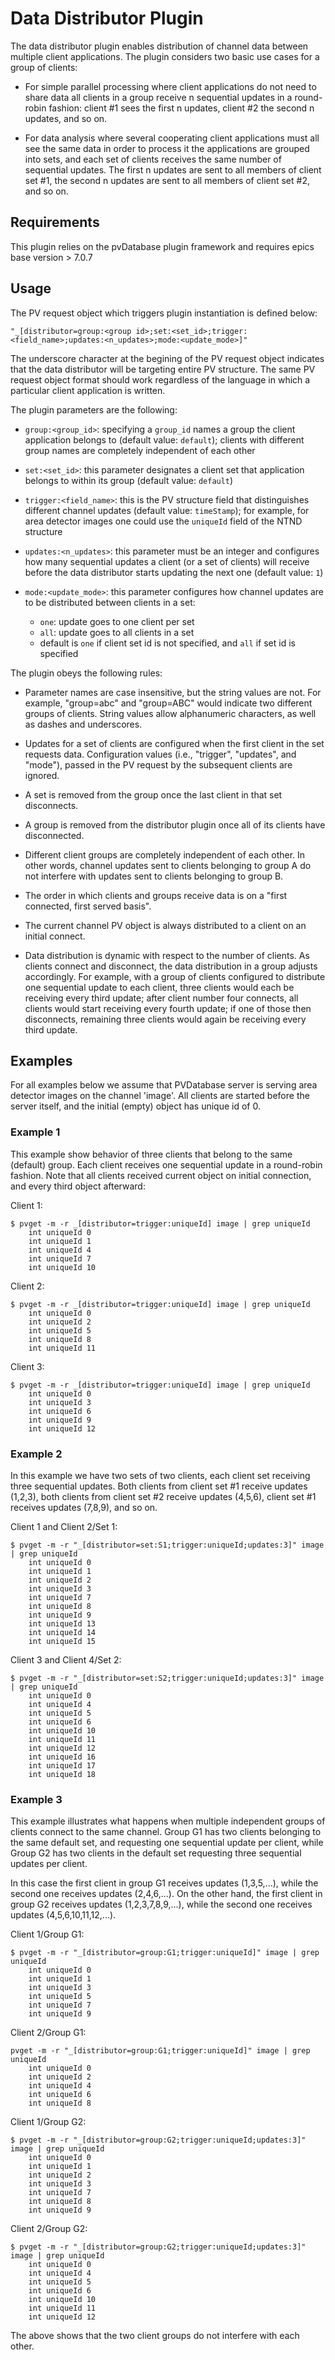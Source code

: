 # Data Distributor Plugin

The data distributor plugin enables distribution of channel data between
multiple client applications. The plugin considers two basic use cases
for a group of clients: 

- For simple parallel processing where client applications do not need
to share data all clients in a group receive n sequential updates 
in a round-robin fashion: client \#1 sees the first n updates, client \#2 the
second n updates, and so on. 

- For data analysis where several cooperating client applications must all
see the same data in order to process it the applications are grouped 
into sets, and each set of clients receives the same number of sequential 
updates. The first n updates are sent to all members of client set #1, the second n updates are sent to all members of client set #2, and so on.

## Requirements

This plugin relies on the pvDatabase plugin framework and requires
epics base version > 7.0.7

## Usage

The PV request object which triggers plugin instantiation is defined below:

```
"_[distributor=group:<group id>;set:<set_id>;trigger:<field_name>;updates:<n_updates>;mode:<update_mode>]"
```

The underscore character at the begining of the PV request object
indicates that the data distributor will be targeting entire PV structure.
The same PV request object format should work regardless of the language
in which a particular client application is written.

The plugin parameters are the following:

- `group:<group_id>`: specifying a `group_id` names a group the client application belongs to (default value: `default`); clients with different group names are
completely independent of each other

- `set:<set_id>`: this parameter designates a client set that application belongs to within its group (default value: `default`)

- `trigger:<field_name>`: this is the PV structure field that distinguishes 
different channel updates (default value: `timeStamp`); for example,
for area detector images one could use the `uniqueId` field of the NTND 
structure

- `updates:<n_updates>`: this parameter must be an integer and configures how many sequential updates a client (or a set of clients) will receive before the data distributor starts updating the next one (default value: `1`)

- `mode:<update_mode>`: this parameter configures how channel updates are to be
distributed between clients in a set:
  - `one`: update goes to one client per set
  - `all`: update goes to all clients in a set
  - default is `one` if client set id is not specified, and `all` if set 
    id is specified

The plugin obeys the following rules:

- Parameter names are case insensitive, but the string values
are not. For example, "group=abc" and "group=ABC" would indicate two
different groups of clients. String values allow alphanumeric characters,
as well as dashes and underscores.

- Updates for a set of clients are configured when the first client in
the set requests data. Configuration values (i.e., "trigger", 
"updates", and "mode"), passed in the PV request by the subsequent 
clients are ignored.

- A set is removed from the group once the last client in that
set disconnects. 

- A group is removed from the distributor plugin once all of its 
clients have disconnected.

- Different client groups are completely independent of each other.
In other words, channel updates sent to clients belonging to 
group A do not interfere with updates sent to clients
belonging to group B.

- The order in which clients and groups receive data is on a 
"first connected, first served basis".

- The current channel PV object is always distributed to a client on an 
initial connect. 

- Data distribution is dynamic with respect to the number of clients. 
As clients connect and disconnect, the data distribution in a group adjusts
accordingly. For example, with a group of clients configured to 
distribute one sequential update to each client, three clients would each be
receiving every third update; after client number four connects, all 
clients would start receiving every fourth update; if one of those then
disconnects, remaining three clients would again be receiving every third
update. 

## Examples

For all examples below we assume that PVDatabase server is serving
area detector images on the channel 'image'. All clients are started before
the server itself, and the initial (empty) object has unique id of 0.

### Example 1

This example show behavior of three clients that belong to the same (default)
group. Each client receives one sequential update in a round-robin fashion. 
Note that all clients received current object on initial connection, 
and every third object afterward:

Client 1:
```
$ pvget -m -r _[distributor=trigger:uniqueId] image | grep uniqueId
    int uniqueId 0
    int uniqueId 1
    int uniqueId 4
    int uniqueId 7
    int uniqueId 10
```

Client 2:
```
$ pvget -m -r _[distributor=trigger:uniqueId] image | grep uniqueId
    int uniqueId 0
    int uniqueId 2
    int uniqueId 5
    int uniqueId 8
    int uniqueId 11
```

Client 3:
```
$ pvget -m -r _[distributor=trigger:uniqueId] image | grep uniqueId 
    int uniqueId 0
    int uniqueId 3
    int uniqueId 6
    int uniqueId 9
    int uniqueId 12
```

### Example 2

In this example we have two sets of two clients, each client set receiving 
three sequential updates. Both clients from client set \#1 receive updates 
(1,2,3), both clients from client set \#2 receive updates (4,5,6), 
client set \#1 receives updates (7,8,9), and so on.

Client 1 and Client 2/Set 1:
```
$ pvget -m -r "_[distributor=set:S1;trigger:uniqueId;updates:3]" image  | grep uniqueId
    int uniqueId 0
    int uniqueId 1
    int uniqueId 2
    int uniqueId 3
    int uniqueId 7
    int uniqueId 8
    int uniqueId 9
    int uniqueId 13
    int uniqueId 14
    int uniqueId 15
```

Client 3 and Client 4/Set 2:
```
$ pvget -m -r "_[distributor=set:S2;trigger:uniqueId;updates:3]" image  | grep uniqueId
    int uniqueId 0
    int uniqueId 4
    int uniqueId 5
    int uniqueId 6
    int uniqueId 10
    int uniqueId 11
    int uniqueId 12
    int uniqueId 16
    int uniqueId 17
    int uniqueId 18
```

### Example 3

This example illustrates what happens when multiple independent groups of 
clients connect to the same channel. Group G1 has two clients belonging
to the same default set, and requesting one sequential update per client, while
Group G2 has two clients in the default set requesting three
sequential updates per client.

In this case the first client in group G1 receives updates
(1,3,5,...), while the second one receives updates (2,4,6,...). On the
other hand, the first client in group G2 receives updates
(1,2,3,7,8,9,...), while the second one receives updates (4,5,6,10,11,12,...).

Client 1/Group G1:
```
$ pvget -m -r "_[distributor=group:G1;trigger:uniqueId]" image | grep uniqueId
    int uniqueId 0
    int uniqueId 1
    int uniqueId 3
    int uniqueId 5
    int uniqueId 7
    int uniqueId 9
```

Client 2/Group G1:
```
pvget -m -r "_[distributor=group:G1;trigger:uniqueId]" image | grep uniqueId
    int uniqueId 0
    int uniqueId 2
    int uniqueId 4
    int uniqueId 6
    int uniqueId 8
```

Client 1/Group G2:
```
$ pvget -m -r "_[distributor=group:G2;trigger:uniqueId;updates:3]" image | grep uniqueId
    int uniqueId 0
    int uniqueId 1
    int uniqueId 2
    int uniqueId 3
    int uniqueId 7
    int uniqueId 8
    int uniqueId 9
```

Client 2/Group G2:
```
$ pvget -m -r "_[distributor=group:G2;trigger:uniqueId;updates:3]" image | grep uniqueId
    int uniqueId 0
    int uniqueId 4
    int uniqueId 5
    int uniqueId 6
    int uniqueId 10
    int uniqueId 11
    int uniqueId 12
```

The above shows that the two client groups do not interfere with each other.


